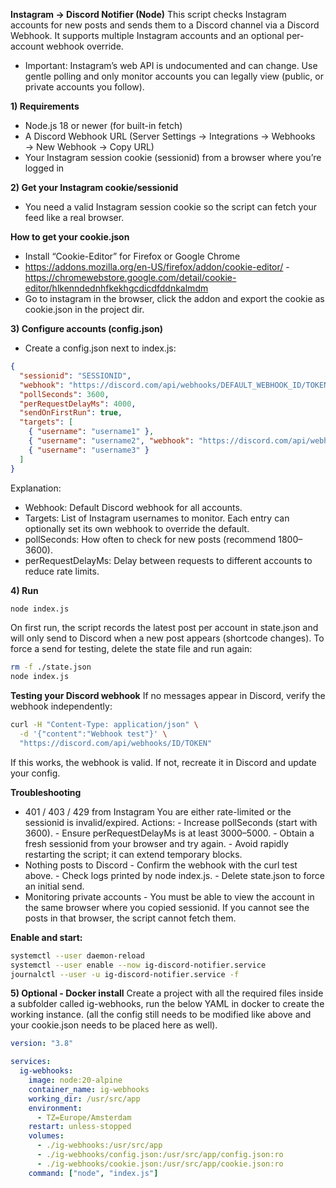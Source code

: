 **Instagram → Discord Notifier (Node)**
This script checks Instagram accounts for new posts and sends them to a Discord channel via a Discord Webhook.
It supports multiple Instagram accounts and an optional per-account webhook override.

- Important: Instagram’s web API is undocumented and can change. Use gentle polling and only monitor accounts you can legally view (public, or private accounts you follow).

**1) Requirements**
- Node.js 18 or newer (for built-in fetch)
- A Discord Webhook URL (Server Settings → Integrations → Webhooks → New Webhook → Copy URL)
- Your Instagram session cookie (sessionid) from a browser where you’re logged in

**2) Get your Instagram cookie/sessionid**
- You need a valid Instagram session cookie so the script can fetch your feed like a real browser.

**How to get your cookie.json**
- Install “Cookie-Editor” for Firefox or Google Chrome
- https://addons.mozilla.org/en-US/firefox/addon/cookie-editor/ - https://chromewebstore.google.com/detail/cookie-editor/hlkenndednhfkekhgcdicdfddnkalmdm
- Go to instagram in the browser, click the addon and export the cookie as cookie.json in the project dir.

**3) Configure accounts (config.json)**
- Create a config.json next to index.js:
```json
{
  "sessionid": "SESSIONID",
  "webhook": "https://discord.com/api/webhooks/DEFAULT_WEBHOOK_ID/TOKEN",
  "pollSeconds": 3600,
  "perRequestDelayMs": 4000,
  "sendOnFirstRun": true,
  "targets": [
    { "username": "username1" },
    { "username": "username2", "webhook": "https://discord.com/api/webhooks/ALT_WEBHOOK_ID/TOKEN" },
    { "username": "username3" }
  ]
}
```
Explanation:
- Webhook: Default Discord webhook for all accounts.
- Targets: List of Instagram usernames to monitor.
  Each entry can optionally set its own webhook to override the default.
- pollSeconds: How often to check for new posts (recommend 1800–3600).
- perRequestDelayMs: Delay between requests to different accounts to reduce rate limits.

**4) Run**
```bash
node index.js
```
On first run, the script records the latest post per account in state.json and will only send to Discord when a new post appears (shortcode changes).
To force a send for testing, delete the state file and run again:
```bash
rm -f ./state.json
node index.js
```

**Testing your Discord webhook**
If no messages appear in Discord, verify the webhook independently:
```bash
curl -H "Content-Type: application/json" \
  -d '{"content":"Webhook test"}' \
  "https://discord.com/api/webhooks/ID/TOKEN"
```
If this works, the webhook is valid. If not, recreate it in Discord and update your config.

**Troubleshooting**
- 401 / 403 / 429 from Instagram
You are either rate-limited or the sessionid is invalid/expired.
Actions:
        - Increase pollSeconds (start with 3600).
        - Ensure perRequestDelayMs is at least 3000–5000.
        - Obtain a fresh sessionid from your browser and try again.
        - Avoid rapidly restarting the script; it can extend temporary blocks.
- Nothing posts to Discord
        - Confirm the webhook with the curl test above.
        - Check logs printed by node index.js.
        - Delete state.json to force an initial send.
- Monitoring private accounts
        - You must be able to view the account in the same browser where you copied sessionid. If you cannot see the posts in that browser, the script cannot fetch them.

**Enable and start:**
```bash
systemctl --user daemon-reload
systemctl --user enable --now ig-discord-notifier.service
journalctl --user -u ig-discord-notifier.service -f
```

**5) Optional - Docker install**
Create a project with all the required files inside a subfolder called ig-webhooks, run the below YAML in docker to create the working instance. (all the config still needs to be modified like above and your cookie.json needs to be placed here as well).
```yaml
version: "3.8"

services:
  ig-webhooks:
    image: node:20-alpine
    container_name: ig-webhooks
    working_dir: /usr/src/app
    environment:
      - TZ=Europe/Amsterdam
    restart: unless-stopped
    volumes:
      - ./ig-webhooks:/usr/src/app
      - ./ig-webhooks/config.json:/usr/src/app/config.json:ro
      - ./ig-webhooks/cookie.json:/usr/src/app/cookie.json:ro
    command: ["node", "index.js"]
```


